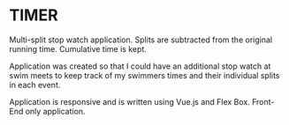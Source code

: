 TIMER
=====

Multi-split stop watch application. Splits are subtracted from the original running time. Cumulative time is kept.

Application was created so that I could have an additional stop watch at swim meets to keep track of my swimmers times and their individual splits in each event.

Application is responsive and is written using Vue.js and Flex Box. Front-End only application.
